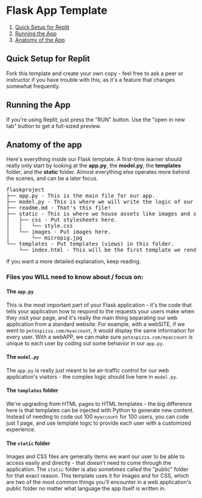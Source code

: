 # Flask App Template

1. [Quick Setup for Replit](#setup)
2. [Running the App](#run)
3. [Anatomy of the App](#anatomy)

## Quick Setup for Replit<a id="setup"></a>

Fork this template and create your own copy - feel free to ask a peer or instructor if you have trouble with this, as it's a feature that changes somewhat frequently. 

## Running the App<a id="run"></a>

If you're using Replit, just press the "RUN" button. Use the "open in new tab" button to get a full-sized preview. 


## Anatomy of the app<a id="anatomy"></a>

Here's everything inside our Flask template. A first-time learner should really only start by looking at the **app.py**, the **model.py**, the **templates** folder, and the **static** folder. Almost everything else operates more behind the scenes, and can be a later focus. 

<pre>
flaskproject
├── app.py - This is the main file for our app.
├── model.py - This is where we will write the logic of our app.
├── readme.md - That's this file!
├── static - This is where we house assets like images and stylesheets.
│   ├── css - Put stylesheets here.
│   │   └── style.css
│   └── images - Put images here.
│       └── micropig.jpg
└── templates - Put templates (views) in this folder.
    └── index.html - This will be the first template we render.
</pre>

If you want a more detailed explanation, keep reading.

### Files you WILL need to know about / focus on:

#### The `app.py`

This is the most important part of your Flask application - it's the code that tells your application how to respond to the requests your users make when they visit your page, and it's really the main thing separating our web application from a standard website. For example, with a webSITE, if we went to `petespizza.com/myaccount`, it would display the same information for every user. With a webAPP, we can make sure `petespizza.com/myaccount` is unique to each user by coding out some behavior in our `app.py`.

#### The `model.py`

The `app.py` is really just meant to be air-traffic control for our web application's visitors - the complex logic should live here in `model.py`. 

#### The `templates` folder

We're upgrading from HTML pages to HTML templates - the big difference here is that templates can be injected with Python to generate new content. Instead of needing to code out 100 `myaccount` for 100 users, you can code just 1 page, and use template logic to provide each user with a customized experience. 

#### The `static` folder

Images and CSS files are generally items we want our user to be able to access easily and directly - that doesn't need to come through the application. The `static` folder is also sometimes called the "public" folder for that exact reason. This template uses it for images and for CSS, which are two of the most common things you'll encounter in a web application's public folder no matter what language the app itself is written in. 
